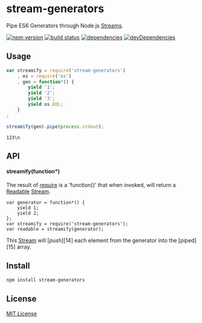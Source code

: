 # stream-generators

Pipe ES6 Generators through Node.js [Streams][12].

[![npm version][1]][2]
[![build status][3]][4]
[![dependencies][5]][6]
[![devDependencies][7]][8]

## Usage

```js
var streamify = require('stream-generators')
    , os = require('os')
    , gen = function*() {
        yield '1';
        yield '2';
        yield '3';
        yield os.EOL;
    }
;

streamify(gen).pipe(process.stdout);
```

```
123\n
```


## API

#### streamify(function*)
The result of [require][13] is a 'function()' that when invoked, will return a
[Readable][11] [Stream][12].

```
var generator = function*() {
    yield 1;
    yield 2;
};
var streamify = require('stream-generators');
var readable = streamify(generator);
```

This [Stream][12] will [push][14] each element from the generator into the
[piped][15] array.


## Install

```sh
npm install stream-generators
```

  [1]: https://badge.fury.io/js/stream-generators.svg
  [2]: https://badge.fury.io/js/stream-generators
  [3]: https://api.travis-ci.org/mimetnet/node-stream-generators.svg
  [4]: https://travis-ci.org/mimetnet/node-stream-generators
  [5]: https://david-dm.org/mimetnet/node-stream-generators.svg
  [6]: https://david-dm.org/mimetnet/node-stream-generators
  [7]: https://david-dm.org/mimetnet/node-stream-generators/dev-status.svg?#info=devDependencies
  [8]: https://david-dm.org/mimetnet/node-stream-generators/#info=devDependencies
  [9]: http://nodejs.org/api/stream.html#stream_class_stream_readable
  [10]: http://nodejs.org/api/stream.html#stream_stream
  [11]: http://nodejs.org/api/globals.html#globals_require
  [12]: https://nodejs.org/api/stream.html#stream_readable_push_chunk_encoding
  [13]: https://nodejs.org/api/stream.html#stream_readable_pipe_destination_options

## License

[MIT License](https://github.com/mimetnet/node-stream-generators/blob/master/LICENSE)
